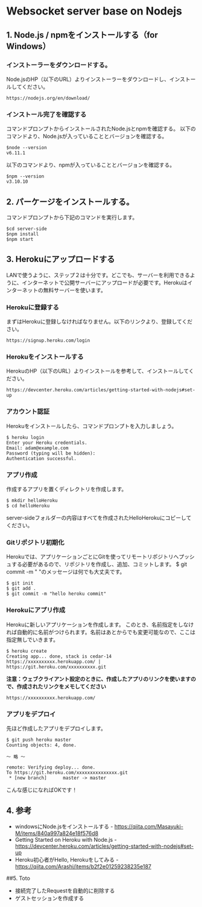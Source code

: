 # Websocket server base on Nodejs

## 1. Node.js / npmをインストールする（for Windows）

### インストーラーをダウンロードする。

Node.jsのHP（以下のURL）よりインストーラーをダウンロードし、インストールしてください。
```
https://nodejs.org/en/download/
```

### インストール完了を確認する
コマンドプロンプトからインストールされたNode.jsとnpmを確認する。
以下のコマンドより、Node.jsが入っていることとバージョンを確認する。

```
$node --version
v6.11.1
```

以下のコマンドより、npmが入っていることとバージョンを確認する。
```
$npm --version
v3.10.10
```

## 2. パーケージをインストールする。
コマンドプロンプトから下記のコマンドを実行します。

```
$cd server-side
$npm install
$npm start

```
## 3. Herokuにアップロードする
LANで使うように、ステップ２は十分です。どこでも、サーバーを利用できるように、インターネットで公開サーバーにアップロードが必要です。Herokuはインターネットの無料サーバーを使います。

### Herokuに登録する
まずはHerokuに登録しなければなりません。以下のリンクより、登録してください。
```
https://signup.heroku.com/login
```

### Herokuをインストールする
HerokuのHP（以下のURL）よりインストールを参考して、インストールしてください。
```
https://devcenter.heroku.com/articles/getting-started-with-nodejs#set-up
```

### アカウント認証

Herokuをインストールしたら、コマンドプロンプトを入力しましょう。
```
$ heroku login
Enter your Heroku credentials.
Email: adam@example.com
Password (typing will be hidden):
Authentication successful.
```
### アプリ作成
作成するアプリを置くディレクトリを作成します。
```
$ mkdir helloHeroku
$ cd helloHeroku
```
server-sideフォルダーの内容はすべてを作成されたHelloHerokuにコピーしてください。

### Gitリポジトリ初期化
Herokuでは、アプリケーションごとにGitを使ってリモートリポジトリへプッシュする必要があるので、リポジトリを作成し、追加、コミットします。
$ git commit -m " "のメッセージは何でも大丈夫です。

```
$ git init
$ git add .
$ git commit -m "hello heroku commit"
```
### Herokuにアプリ作成
Herokuに新しいアプリケーションを作成します。
このとき、名前指定をしなければ自動的に名前がつけられます。名前はあとからでも変更可能なので、ここは指定無しでいきます。

```
$ heroku create
Creating app... done, stack is cedar-14
https://xxxxxxxxxx.herokuapp.com/ | https://git.heroku.com/xxxxxxxxxx.git
```
**注意：ウェブクライアント設定のときに、作成したアプリのリンクを使いますので、作成されたリンクをメモしてください**
```
https://xxxxxxxxxx.herokuapp.com/
```
### アプリをデプロイ

先ほど作成したアプリをデプロイします。

```
$ git push heroku master
Counting objects: 4, done.

〜 略 〜

remote: Verifying deploy... done.
To https://git.heroku.com/xxxxxxxxxxxxxxx.git
 * [new branch]      master -> master
```
こんな感じになればOKです！

## 4. 参考
- windowsにNode.jsをインストールする - https://qiita.com/Masayuki-M/items/840a997a824e18f576d8
- Getting Started on Heroku with Node.js - https://devcenter.heroku.com/articles/getting-started-with-nodejs#set-up
- Heroku初心者がHello, Herokuをしてみる - https://qiita.com/Arashi/items/b2f2e01259238235e187

##5. Toto
- 接続完了したRequestを自動的に削除する
- ゲストセッションを作成する